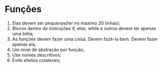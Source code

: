 # Funções 

1. Elas devem ser pequenas(ter no máximo 20 linhas);
2. Blocos dentro de instruções if, else, while e outros devem ter apenas uma linha;
3. As funções devem fazer uma coisa. Devem fazê-la bem. Devem fazer apenas ela;
4. Um nível de abstração por função;
5. Use nomes descritivos;
6. Evite efeitos colaterais;